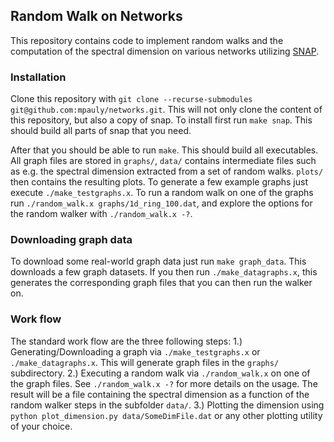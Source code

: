 ## Random Walk on Networks
This repository contains code to implement random walks and the computation of the spectral dimension on various networks utilizing [SNAP](http://snap.stanford.edu/).

### Installation
Clone this repository with `git clone --recurse-submodules git@github.com:mpauly/networks.git`. This will not only clone the content of this repository, but also a copy of snap.
To install first run `make snap`. This should build all parts of snap that you need.

After that you should be able to run `make`. This should build all executables. All graph files are stored in `graphs/`, `data/` contains intermediate files such as e.g. the spectral dimension extracted from a set of random walks. `plots/` then contains the resulting plots. To generate a few example graphs just execute `./make_testgraphs.x`. To run a random walk on one of the graphs run `./random_walk.x graphs/1d_ring_100.dat`, and explore the options for the random walker with `./random_walk.x -?`.

### Downloading graph data
To download some real-world graph data just run `make graph_data`. This downloads a few graph datasets. If you then run `./make_datagraphs.x`, this generates the corresponding graph files that you can then run the walker on.

### Work flow
The standard work flow are the three following steps:
  1.) Generating/Downloading a graph via `./make_testgraphs.x` or `./make_datagraphs.x`. This will generate graph files in the `graphs/` subdirectory.
  2.) Executing a random walk via `./random_walk.x` on one of the graph files. See `./random_walk.x -?` for more details on the usage. The result will be a file containing the spectral dimension as a function of the random walker steps in the subfolder `data/`.
  3.) Plotting the dimension using `python plot_dimension.py data/SomeDimFile.dat` or any other plotting utility of your choice.
